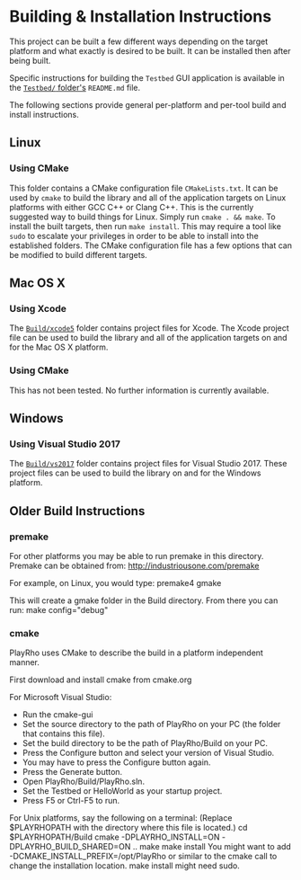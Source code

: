 # Building & Installation Instructions

This project can be built a few different ways depending on the target
platform and what exactly is desired to be built. It can be installed then
after being built.

Specific instructions for building the `Testbed` GUI
application is available in the [`Testbed/` folder's](Testbed/)
`README.md` file.

The following sections provide general per-platform and per-tool build and
install instructions.

## Linux

### Using CMake

This folder contains a CMake configuration file `CMakeLists.txt`. It can be
used by `cmake` to build the library and all of the application targets on
Linux platforms with either GCC C++ or Clang C++. This is the currently
suggested way to build things for Linux. Simply run `cmake . && make`.
To install the built targets, then run `make install`. This may require
a tool like `sudo` to escalate your privileges in order to be able to install
into the established folders. The CMake configuration file has a few options
that can be modified to build different targets.

## Mac OS X

### Using Xcode

The [`Build/xcode5`](Build/xcode5) folder contains project files for Xcode.
The Xcode project file can be used to build the library and all of the
application targets on and for the Mac OS X platform.

### Using CMake

This has not been tested. No further information is currently available.

## Windows

### Using Visual Studio 2017

The [`Build/vs2017`](Build/vs2017) folder contains project files for
Visual Studio 2017. These project files can be used to build the library
on and for the Windows platform.

## Older Build Instructions

### premake

For other platforms you may be able to run premake in this directory.
Premake can be obtained from:
http://industriousone.com/premake

For example, on Linux, you would type:
premake4 gmake

This will create a gmake folder in the Build directory. From there you can run:
make config="debug"

### cmake

PlayRho uses CMake to describe the build in a platform independent manner.

First download and install cmake from cmake.org

For Microsoft Visual Studio:
- Run the cmake-gui
- Set the source directory to the path of PlayRho on your PC (the folder that contains this file).
- Set the build directory to be the path of PlayRho/Build on your PC.
- Press the Configure button and select your version of Visual Studio.
- You may have to press the Configure button again.
- Press the Generate button.
- Open PlayRho/Build/PlayRho.sln.
- Set the Testbed or HelloWorld as your startup project.
- Press F5 or Ctrl-F5 to run.

For Unix platforms, say the following on a terminal: (Replace $PLAYRHOPATH with the directory where this file is located.)
	cd $PLAYRHOPATH/Build
	cmake -DPLAYRHO_INSTALL=ON -DPLAYRHO_BUILD_SHARED=ON ..
	make
	make install
You might want to add -DCMAKE_INSTALL_PREFIX=/opt/PlayRho or similar to the cmake call to change the installation location. make install might need sudo.
